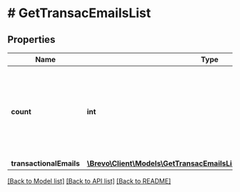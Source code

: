 # # GetTransacEmailsList

## Properties

Name | Type | Description | Notes
------------ | ------------- | ------------- | -------------
**count** | **int** | Total number of transactional emails available on your account according to the passed filter | [optional]
**transactionalEmails** | [**\Brevo\Client\Models\GetTransacEmailsListTransactionalEmailsInner[]**](GetTransacEmailsListTransactionalEmailsInner.md) |  | [optional]

[[Back to Model list]](../../README.md#models) [[Back to API list]](../../README.md#endpoints) [[Back to README]](../../README.md)
